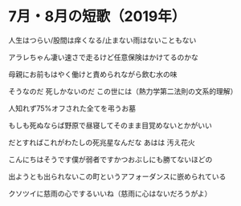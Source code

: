 # 7月・8月の短歌（2019年）

人生はつらい/股間は痒くなる/止まない雨はないこともない

アラレちゃん凄い速さで走るけど任意保険はかけてるのかな

母親にお前もはやく働けと責められながら飲む水の味

そうなのだ 死しかないのだ この世には（熱力学第二法則の文系的理解）

人知れず75%オフされた全てを弔うお墓

もしも死ぬならば野原で昼寝してそのまま目覚めないとかがいい

だとすればこれがわたしの死兆星なんだな あはは 汚え花火

こんにちはそうです僕が弱者ですかつおぶしにも勝てないほどの

出ようとも出られないこの町というアフォーダンスに嵌められている

クソツイに慈雨の心でするいいね（慈雨に心はないだろうがよ）


